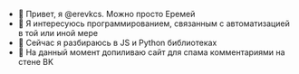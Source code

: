 - 👋 Привет, я @erevkcs. Можно просто Еремей
- 👀 Я интересуюсь программированием, связанным с автоматизацией в той или иной мере
- 🌱 Сейчас я разбираюсь в JS и Python библиотеках
- 💞️ На данный момент допиливаю сайт для спaмa кoммeнтapиями нa cтeнe BK

<!---
erevkcs/erevkcs is a ✨ special ✨ repository because its `README.md` (this file) appears on your GitHub profile.
You can click the Preview link to take a look at your changes.
--->
